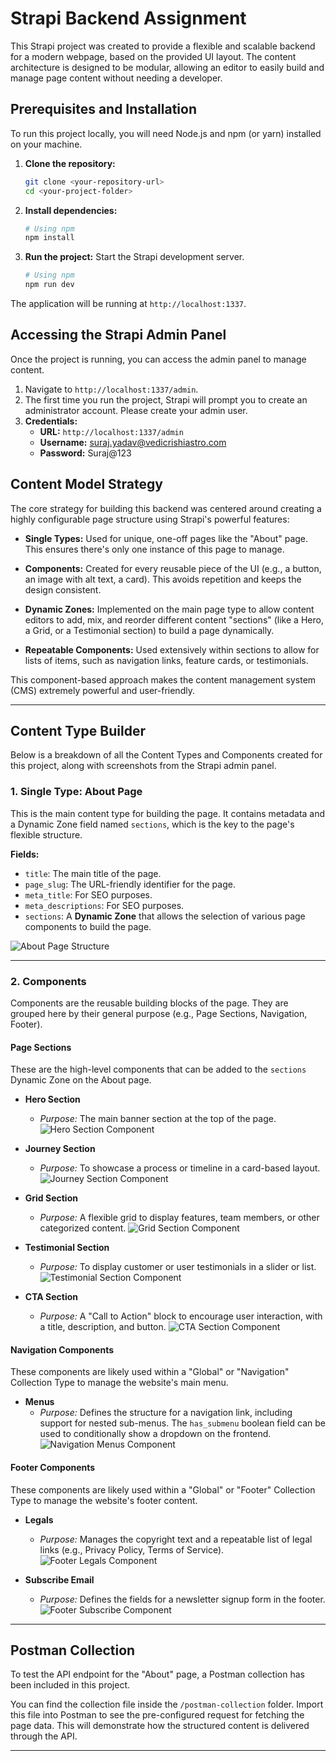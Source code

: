 # Strapi Backend Assignment

This Strapi project was created to provide a flexible and scalable backend for a modern webpage, based on the provided UI layout. The content architecture is designed to be modular, allowing an editor to easily build and manage page content without needing a developer.

## Prerequisites and Installation

To run this project locally, you will need Node.js and npm (or yarn) installed on your machine.

1.  **Clone the repository:**

    ```bash
    git clone <your-repository-url>
    cd <your-project-folder>
    ```

2.  **Install dependencies:**

    ```bash
    # Using npm
    npm install


    ```

3.  **Run the project:**
    Start the Strapi development server.

    ```bash
    # Using npm
    npm run dev


    ```

The application will be running at `http://localhost:1337`.

## Accessing the Strapi Admin Panel

Once the project is running, you can access the admin panel to manage content.

1.  Navigate to `http://localhost:1337/admin`.
2.  The first time you run the project, Strapi will prompt you to create an administrator account. Please create your admin user.
3.  **Credentials:**
    - **URL:** `http://localhost:1337/admin`
    - **Username:** suraj.yadav@vedicrishiastro.com
    - **Password:** Suraj@123

## Content Model Strategy

The core strategy for building this backend was centered around creating a highly configurable page structure using Strapi's powerful features:

- **Single Types:** Used for unique, one-off pages like the "About" page. This ensures there's only one instance of this page to manage.

- **Components:** Created for every reusable piece of the UI (e.g., a button, an image with alt text, a card). This avoids repetition and keeps the design consistent.

- **Dynamic Zones:** Implemented on the main page type to allow content editors to add, mix, and reorder different content "sections" (like a Hero, a Grid, or a Testimonial section) to build a page dynamically.

- **Repeatable Components:** Used extensively within sections to allow for lists of items, such as navigation links, feature cards, or testimonials.

This component-based approach makes the content management system (CMS) extremely powerful and user-friendly.

---

## Content Type Builder

Below is a breakdown of all the Content Types and Components created for this project, along with screenshots from the Strapi admin panel.

### 1. Single Type: About Page

This is the main content type for building the page. It contains metadata and a Dynamic Zone field named `sections`, which is the key to the page's flexible structure.

**Fields:**

- `title`: The main title of the page.
- `page_slug`: The URL-friendly identifier for the page.
- `meta_title`: For SEO purposes.
- `meta_descriptions`: For SEO purposes.
- `sections`: A **Dynamic Zone** that allows the selection of various page components to build the page.

![About Page Structure](./screenshots/single-type-about-page.png)

---

### 2. Components

Components are the reusable building blocks of the page. They are grouped here by their general purpose (e.g., Page Sections, Navigation, Footer).

#### Page Sections

These are the high-level components that can be added to the `sections` Dynamic Zone on the About page.

- **Hero Section**

  - _Purpose:_ The main banner section at the top of the page.
    ![Hero Section Component](./screenshots/page-hero-section-component.png)

- **Journey Section**

  - _Purpose:_ To showcase a process or timeline in a card-based layout.
    ![Journey Section Component](./screenshots/page-journey-section-component.png)

- **Grid Section**

  - _Purpose:_ A flexible grid to display features, team members, or other categorized content.
    ![Grid Section Component](./screenshots/page-grid-section-component.png)

- **Testimonial Section**

  - _Purpose:_ To display customer or user testimonials in a slider or list.
    ![Testimonial Section Component](./screenshots/page-testimonial-section-component.png)

- **CTA Section**
  - _Purpose:_ A "Call to Action" block to encourage user interaction, with a title, description, and button.
    ![CTA Section Component](./screenshots/page-cta-section-component.png)

#### Navigation Components

These components are likely used within a "Global" or "Navigation" Collection Type to manage the website's main menu.

- **Menus**
  - _Purpose:_ Defines the structure for a navigation link, including support for nested sub-menus. The `has_submenu` boolean field can be used to conditionally show a dropdown on the frontend.
    ![Navigation Menus Component](./screenshots/navigation-menu-component.png)

#### Footer Components

These components are likely used within a "Global" or "Footer" Collection Type to manage the website's footer content.

- **Legals**

  - _Purpose:_ Manages the copyright text and a repeatable list of legal links (e.g., Privacy Policy, Terms of Service).
    ![Footer Legals Component](./screenshots/footer-legal-component.png)

- **Subscribe Email**
  - _Purpose:_ Defines the fields for a newsletter signup form in the footer.
    ![Footer Subscribe Component](./screenshots/footer-subscribe-component.png)

---

## Postman Collection

To test the API endpoint for the "About" page, a Postman collection has been included in this project.

You can find the collection file inside the `/postman-collection` folder. Import this file into Postman to see the pre-configured request for fetching the page data. This will demonstrate how the structured content is delivered through the API.

---
